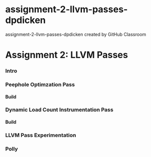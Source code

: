 # assignment-2-llvm-passes-dpdicken
assignment-2-llvm-passes-dpdicken created by GitHub Classroom

<h1> Assignment 2: LLVM Passes </h2>

<h3> Intro </h3>

<h3> Peephole Optimzation Pass </h3>

<h4> Build </h4>

<h3> Dynamic Load Count Instrumentation Pass </h3>

<h4> Build </h4>


<h3> LLVM Pass Experimentation </h3>

<h3> Polly </h3>
